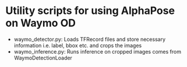 # Utility scripts for using AlphaPose on Waymo OD

* waymo_detector.py: Loads TFRecord files and store necessary information i.e. label, bbox etc. and crops the images
* waymo_inference.py: Runs inference on cropped images comes from WaymoDetectionLoader

##